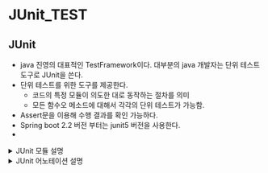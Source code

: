 # JUnit_TEST


## JUnit
- java 진영의 대표적인 TestFramework이다. 대부분의 java 개발자는 단위 테스트 도구로 JUnit을 쓴다.
- 단위 테스트를 위한 도구를 제공한다.
    * 코드의 특정 모듈이  의도한 대로 동작하는 절차를 의미
    * 모든 함수오 메소드에 대해서 각각의 단위 테스트가 가능함.
- Assert문을 이용해 수행 결과를 확인 가능하다.
- Spring boot 2.2 버전 부터는 junit5 버전을 사용한다.
- 
<details>
<summary>JUnit 모듈 설명</summary>
<div markdown="1">

### Jupiter
- `TestEngine API` 구현체로 `JUnit5`를 구현하고 있다.
- 테스트의 실제 구현체는 별도 모듈 역할을 수행하는데 , 그 모듈 중 하나로 Jupiter
모듈은 개발자가 테스트 코드를 작성할 때 사용됨.

### JUnit Platform
- test를 실행하기 위한 뼈대
- test를 발견하고 테스트 계획을 생성하는 testEngine 인터페이스를 가지고 있음
- TestEngine을 통해 Test를 발견하고 수행 및 결과를 보고함.
- 각종 IDE 연동을 보조하는 역할 수행(콘솔 출력 .... etc...)
- (Platform = TestEngine API + Console Launcher + JUnit 4 Based Runner 등)

### Vintage
- Junit4, Junit3 같은 레거시 라이브러리를 쓸 수 있게 해준다.

![JUnit](JUnit.jpg)

</div>
</details>


<details>
<summary>JUnit 어노테이션 설명</summary>
<div markdown="1">

## @SpringBootTest

- 통합 테스트 용도
- @SpringBootApplicationㅇ르 찾아가 하위의 모든 Bean을 스캔하여 로드
- 그 후 Test용 Application Context를 만들어 Bean을 추가하고, MockBean을 찾아가  교체

## @ExtendWith

- junit4에서 @RunWith로 사용되던 어노테이션
- 테스트에 AOP개념을 활용 할 수 있음
- 오류 핸들러, 인터셉트 가능
- @SpringBootTest에는 기본적으로 @ExtendWith가 추가되어 있음

[JUnit 5 User Guide](https://junit.org/junit5/docs/current/user-guide/#extensions-registration-declarative)

[Junit 5 with Spring Boot: When to use @ExtendWith Spring or Mockito?](https://stackoverflow.com/questions/61433806/junit-5-with-spring-boot-when-to-use-extendwith-spring-or-mockito)

[번외편 - Junit LifeCycle과 @ExtendWith 에 대해 알아보자](https://huisam.tistory.com/entry/junit)

[Spring Boot Context Test - 스프링 컨텍스트 테스트 (aka. IntegrationTest)](https://huisam.tistory.com/entry/springBootTest)

[JUnit 5 User Guide](https://junit.org/junit5/docs/current/user-guide/#writing-tests-assumptions)

[JUnit 5.8.2 API](https://junit.org/junit5/docs/current/api/)

## @WebMvcTest(Class명.class)

- ()에 작성된 클래스만 실제로 로드하여 테스트를 진행
- 매개변수를 지정해주지 않으면 @Controller, @RestController, @RestControllerAdvice 등 컨트롤러와 연관된 bean을 로드함
- 스프링의 모든 Bean을 로드하는 @SpringBootTest대신 컨트롤러 관련 코드만 테스트 할 경우 사용됨(SpringBootTest보다 상대적으로 가볍다.)
</div>

## @RepeatedTest
```java
public class RepeatedAnnotationTest {

    // 5번 반복
    @RepeatedTest(5)
    void repeated1(RepetitionInfo repetitionInfo) {
        Assertions.assertEquals(5, repetitionInfo.getTotalRepetitions());
    }

    /*
        1. displayName => @DisplayName
        2. currentRepetition => 현재 반복수
        3. totalRepetitions => total 반복수
     */
    @RepeatedTest(value=5, name="{displayName} {currentRepetition}/{totalRepetitions}")
    @DisplayName("Repeat!..")
    void customDisplayName(TestInfo testInfo) {
        Assertions.assertEquals("Repeat!.. 1/5", testInfo.getDisplayName());
    }


}
```

어떤 테스트를 반복해서 테스트 할 때 사용한다.

RepetitionInfo는

getTotalRepetitions()로 전체 반복 횟수
getCurrentRepetition()로 현재 반복 수
또는 반복 테스트를 커스터마이징 해서 사용 할 수 있다.
</details>